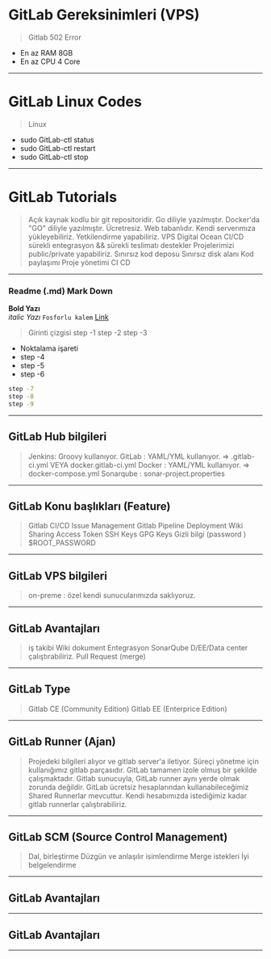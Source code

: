 # GitLab Gereksinimleri (VPS)

> Gitlab 502 Error

- En az RAM 8GB
- En az CPU 4 Core 
---


# GitLab Linux Codes
> Linux
- sudo GitLab-ctl status
- sudo GitLab-ctl restart
- sudo GitLab-ctl stop
---



# GitLab Tutorials
> Açık kaynak kodlu bir git repositoridir.
> Go diliyle yazılmıştır. Docker'da "GO" diliyle yazılmıştır.
> Ücretresiz.
> Web tabanlıdır.
> Kendi serverımıza yükleyebiliriz. Yetkilendirme yapabiliriz.
> VPS Digital Ocean 
> CI/CD sürekli entegrasyon && sürekli teslimatı destekler
> Projelerimizi public/private yapabiliriz.
> Sınırsız kod deposu
> Sınırsız disk alanı
> Kod paylaşımı
> Proje yönetimi
> CI
> CD 
---

### Readme (.md) Mark Down

**Bold Yazı** 
<br/>
*italic Yazı*
`Fosforlu kalem`
[Link](https://)

> Girinti çizgisi
> step -1
> step -2
> step -3

- Noktalama işareti
- step -4
- step -5
- step -6

```sh
step -7
step -8
step -9
```

---


## GitLab Hub bilgileri
> Jenkins: Groovy kullanıyor.
> GitLab :  YAML/YML kullanıyor.  => .gitlab-ci.yml  VEYA  docker.gitlab-ci.yml
> Docker :  YAML/YML kullanıyor.  => docker-compose.yml
> Sonarqube :  sonar-project.properties
---

## GitLab Konu başlıkları (Feature)

> Gitlab CI/CD
> Issue Management
> Gitlab Pipeline
> Deployment
> Wiki
> Sharing
> Access Token
> SSH Keys
> GPG Keys
> Gizli bilgi (password ) $ROOT_PASSWORD

---




## GitLab VPS bilgileri

> on-preme : özel kendi sunucularımızda saklıyoruz.

---

## GitLab Avantajları

> iş takibi
> Wiki dokument
> Entegrasyon
> SonarQube D/EE/Data center çalıştırabiliriz.
> Pull Request (merge)

---



## GitLab Type

> Gitlab CE (Community Edition)
> Gitlab EE (Enterprice Edition)

---


## GitLab Runner (Ajan)

> Projedeki bilgileri alıyor ve gitlab server'a iletiyor.
> Süreçi yönetme için kullanığımız gitlab parçasıdır.
> GitLab tamamen izole olmuş bir şekilde çalışmaktadır.
> Gitlab sunucuyla, GitLab runner aynı yerde olmak zorunda değildir.
> GitLab ücretsiz hesaplarından kullanabileceğimiz Shared Runnerlar mevcuttur.
> Kendi hesabımızda istediğimiz kadar gitlab runnerlar çalıştırabiliriz.

---


## GitLab SCM (Source Control Management)

> Dal, birleştirme
> Düzgün ve anlaşılır isimlendirme
> Merge istekleri
> İyi belgelendirme

---


## GitLab Avantajları

> 

---


## GitLab Avantajları

> 

---

```sh

```
